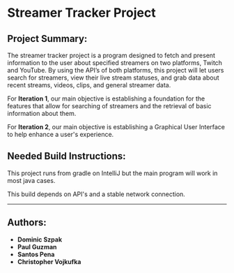 # Streamer Tracker Project

## Project Summary:

The streamer tracker project is a program designed to fetch and present information to the user about specified streamers on two platforms, 
Twitch and YouTube. By using the API’s of both platforms, this project will let users search for streamers, view their live stream statuses, 
and grab data about recent streams, videos, clips, and general streamer data. 

For **Iteration 1**, our main objective is establishing a foundation for the features that allow for searching of streamers and the retrieval of basic information about them.

For **Iteration 2**, our main objective is establishing a Graphical User Interface to help enhance a user's experience.

## Needed Build Instructions:

This project runs from gradle on IntelliJ but the main program will work in most java cases.

This build depends on API's and a stable network connection.

---

## Authors:

- **Dominic Szpak**
- **Paul Guzman**
- **Santos Pena**
- **Christopher Vojkufka**
